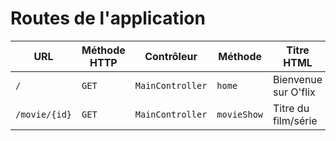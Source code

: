 # Routes de l'application

| URL           | Méthode HTTP | Contrôleur       | Méthode     | Titre HTML           | Commentaire         |
| ------------- | ------------ | ---------------- | ----------- | -------------------- | ------------------- |
| `/`           | `GET`        | `MainController` | `home`      | Bienvenue sur O'flix | Page d'accueil      |
| `/movie/{id}` | `GET`        | `MainController` | `movieShow` | Titre du film/série  | Titre du film/série |
